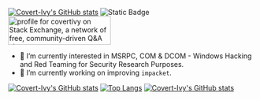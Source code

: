 [![Covert-Ivy's GitHub stats](https://capsule-render.vercel.app/api?type=venom&height=300&color=gradient&text=🐱‍👤Hi🌿)](https://github.com/covertivy)
![Static Badge](https://img.shields.io/badge/gav-no-purple)  
<a href="https://stackexchange.com/users/19108462"><img src="https://stackexchange.com/users/flair/19108462.png?theme=dark" width="208" height="58" alt="profile for covertivy on Stack Exchange, a network of free, community-driven Q&amp;A sites" title="profile for covertivy on Stack Exchange, a network of free, community-driven Q&amp;A sites"></a>

- 🌱 I’m currently interested in MSRPC, COM & DCOM - Windows Hacking and Red Teaming for Security Research Purposes.
- 🔭 I’m currently working on improving `impacket`.

[![Covert-Ivy's GitHub stats](https://github-readme-stats.vercel.app/api?username=covertivy&show_icons=true&theme=radical&show_owner=true&show=reviews,discussions_started,discussions_answered,prs_merged,prs_merged_percentage)](https://github.com/covertivy)
[![Top Langs](https://github-readme-stats.vercel.app/api/top-langs/?username=covertivy&layout=compact&theme=radical)](https://github.com/covertivy)
[![Covert-Ivy's GitHub stats](https://capsule-render.vercel.app/api?type=blur&height=150&color=gradient&section=footer&reversal=false)](https://github.com/covertivy)
